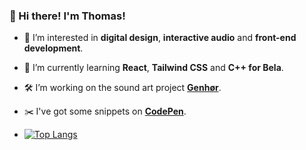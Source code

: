 ### 👋 Hi there! I'm Thomas!
- 👀 I’m interested in **digital design**, **interactive audio** and **front-end development**.
- 🌱 I’m currently learning **React**, **Tailwind CSS** and **C++ for Bela**.
- 🛠️ I’m working on the sound art project **[Genhør](https://www.hoerbar.dk/)**.
- ✂️ I've got some snippets on **[CodePen](https://codepen.io/ThomasEgMatthiesen)**.

- [![Top Langs](https://github-readme-stats.vercel.app/api/top-langs/?username=ThomasEgMatthiesen&layout=compact)](https://github.com/anuraghazra/github-readme-stats)
